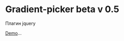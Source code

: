 Gradient-picker beta v 0.5
=========

Плагин jquery<br>

<a HREF="http://185.4.73.122/gradient-picker">Demo</a>...
